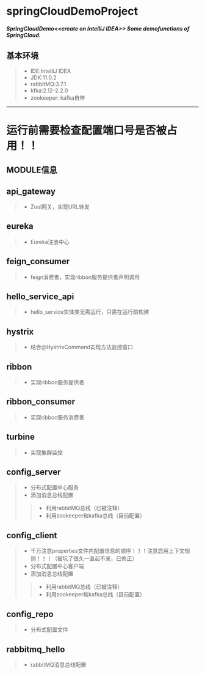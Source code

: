 springCloudDemoProject
=============================================
##### SpringCloudDemo&lt;&lt;create on IntelliJ IDEA>> Some demofunctions of SpringCloud.
## 基本环境
>* IDE:IntelliJ IDEA
>* JDK:11.0.2
>* rabbitMQ:3.7.1
>* kfka:2.12-2.2.0
>* zookeeper: kafka自带
---------------------------------------------
运行前需要检查配置端口号是否被占用！！
=============================================
MODULE信息
---------------------------------------------
## api_gateway 
>* Zuul网关，实现URL转发

## eureka
>* Eureka注册中心

## feign_consumer 
>* feign消费者，实现ribbon服务提供者声明调用

## hello_service_api
>* hello_service实体类无需运行，只需在运行前构建

## hystrix 
>* 结合@HystrixCommand实现方法监控窗口

## ribbon 
>* 实现ribbon服务提供者

## ribbon_consumer
>* 实现ribbon服务消费者

## turbine
>* 实现集群监控

## config_server
>* 分布式配置中心服务
>* 添加消息总线配置
>>* 利用rabbitMQ总线（已被注释）
>>* 利用zookeeper和kafka总线（目前配置）

## config_client
>* 千万注意properties文件内配置信息的顺序！！！注意启用上下文规则！！！（被坑了很久一直起不来，已修正）
>* 分布式配置中心客户端
>* 添加消息总线配置
>>* 利用rabbitMQ总线（已被注释）
>>* 利用zookeeper和kafka总线（目前配置）

## config_repo
>* 分布式配置文件

## rabbitmq_hello
>* rabbitMQ消息总线配置
